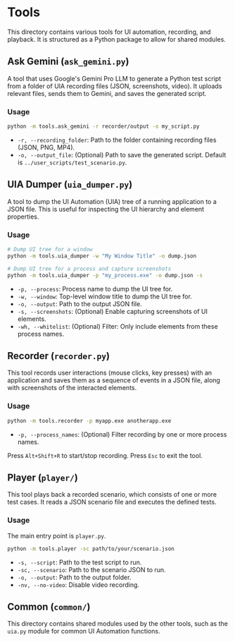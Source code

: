 # Tools

This directory contains various tools for UI automation, recording, and playback. It is structured as a Python package to allow for shared modules.

## Ask Gemini (`ask_gemini.py`)

A tool that uses Google's Gemini Pro LLM to generate a Python test script from a folder of UIA recording files (JSON, screenshots, video). It uploads relevant files, sends them to Gemini, and saves the generated script.

### Usage
```bash
python -m tools.ask_gemini -r recorder/output -o my_script.py
```
- `-r, --recording_folder`: Path to the folder containing recording files (JSON, PNG, MP4).
- `-o, --output_file`: (Optional) Path to save the generated script. Default is `../user_scripts/test_scenario.py`.

## UIA Dumper (`uia_dumper.py`)

A tool to dump the UI Automation (UIA) tree of a running application to a JSON file. This is useful for inspecting the UI hierarchy and element properties.

### Usage
```bash
# Dump UI tree for a window
python -m tools.uia_dumper -w "My Window Title" -o dump.json

# Dump UI tree for a process and capture screenshots
python -m tools.uia_dumper -p "my_process.exe" -o dump.json -s
```
- `-p, --process`: Process name to dump the UI tree for.
- `-w, --window`: Top-level window title to dump the UI tree for.
- `-o, --output`: Path to the output JSON file.
- `-s, --screenshots`: (Optional) Enable capturing screenshots of UI elements.
- `-wh, --whitelist`: (Optional) Filter: Only include elements from these process names.


## Recorder (`recorder.py`)

This tool records user interactions (mouse clicks, key presses) with an application and saves them as a sequence of events in a JSON file, along with screenshots of the interacted elements.

### Usage
```bash
python -m tools.recorder -p myapp.exe anotherapp.exe
```
- `-p, --process_names`: (Optional) Filter recording by one or more process names.

Press `Alt+Shift+R` to start/stop recording. Press `Esc` to exit the tool.

## Player (`player/`)

This tool plays back a recorded scenario, which consists of one or more test cases. It reads a JSON scenario file and executes the defined tests.

### Usage
The main entry point is `player.py`.
```bash
python -m tools.player -sc path/to/your/scenario.json
```
- `-s, --script`: Path to the test script to run.
- `-sc, --scenario`: Path to the scenario JSON to run.
- `-o, --output`: Path to the output folder.
- `-nv, --no-video`: Disable video recording.

## Common (`common/`)
This directory contains shared modules used by the other tools, such as the `uia.py` module for common UI Automation functions.
